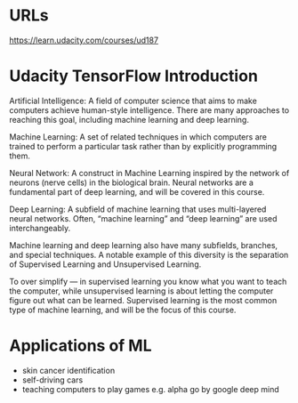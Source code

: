 # URLs
https://learn.udacity.com/courses/ud187

# Udacity TensorFlow Introduction
Artificial Intelligence: A field of computer science that aims to make computers achieve human-style intelligence. There are many approaches to reaching this goal, including machine learning and deep learning.

Machine Learning: A set of related techniques in which computers are trained to perform a particular task rather than by explicitly programming them.

Neural Network: A construct in Machine Learning inspired by the network of neurons (nerve cells) in the biological brain. Neural networks are a fundamental part of deep learning, and will be covered in this course.

Deep Learning: A subfield of machine learning that uses multi-layered neural networks. Often, “machine learning” and “deep learning” are used interchangeably.

Machine learning and deep learning also have many subfields, branches, and special techniques. A notable example of this diversity is the separation of Supervised Learning and Unsupervised Learning.

To over simplify — in supervised learning you know what you want to teach the computer, while unsupervised learning is about letting the computer figure out what can be learned. Supervised learning is the most common type of machine learning, and will be the focus of this course.

# Applications of ML
- skin cancer identification
- self-driving cars
- teaching computers to play games e.g. alpha go by google deep mind


